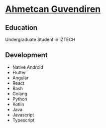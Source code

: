 # [Ahmetcan Guvendiren](https://github.com/glacion)

## Education

Undergraduate Student in IZTECH

## Development

* Native Android
* Flutter
* Angular
* React
* Bash
* Golang
* Python
* Kotlin
* Java
* Javascript
* Typescript
